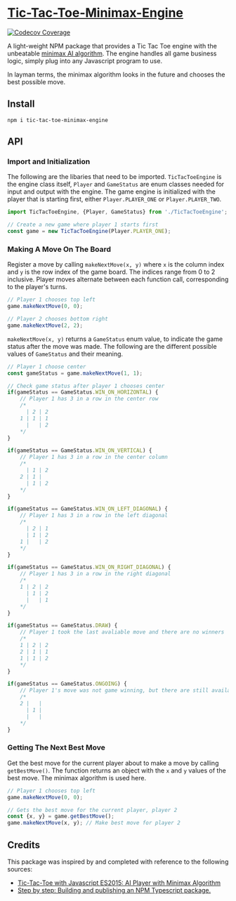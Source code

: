 # [Tic-Tac-Toe-Minimax-Engine](https://www.npmjs.com/package/tic-tac-toe-minimax-engine)
[![Codecov Coverage](https://img.shields.io/codecov/c/github/davidcwh/Tic-Tac-Toe-AI-Engine/main.svg?style=flat-square)](https://codecov.io/gh/davidcwh/Tic-Tac-Toe-AI-Engine/)

A light-weight NPM package that provides a Tic Tac Toe engine with the unbeatable [minimax AI algorithm](https://www.geeksforgeeks.org/minimax-algorithm-in-game-theory-set-1-introduction/). The engine handles all game business logic, simply plug into any Javascript program to use.

In layman terms, the minimax algorithm looks in the future and chooses the best possible move.

## Install
`
npm i tic-tac-toe-minimax-engine
`

## API
### Import and Initialization
The following are the libaries that need to be imported. `TicTacToeEngine` is the engine class itself, `Player` and `GameStatus` are enum classes needed for input and output with the engine.
The game engine is initialized with the player that is starting first, either `Player.PLAYER_ONE` or `Player.PLAYER_TWO`.
```javascript
import TicTacToeEngine, {Player, GameStatus} from './TicTacToeEngine';

// Create a new game where player 1 starts first
const game = new TicTacToeEngine(Player.PLAYER_ONE);
```
### Making A Move On The Board
Register a move by calling `makeNextMove(x, y)` where `x` is the column index and `y` is the row index of the game board. The indices range from 0 to 2 inclusive.
Player moves alternate between each function call, corresponding to the player's turns.
```javascript
// Player 1 chooses top left
game.makeNextMove(0, 0);

// Player 2 chooses bottom right
game.makeNextMove(2, 2);
```
`makeNextMove(x, y)` returns a `GameStatus` enum value, to indicate the game status after the move was made.
The following are the different possible values of `GameStatus` and their meaning.
```javascript
// Player 1 choose center
const gameStatus = game.makeNextMove(1, 1);

// Check game status after player 1 chooses center
if(gameStatus == GameStatus.WIN_ON_HORIZONTAL) {
    // Player 1 has 3 in a row in the center row
    /*
      | 2 | 2
    1 | 1 | 1
      |   | 2
    */
}

if(gameStatus == GameStatus.WIN_ON_VERTICAL) {
    // Player 1 has 3 in a row in the center column
    /*
      | 1 | 2
    2 | 1 |  
      | 1 | 2
    */
}

if(gameStatus == GameStatus.WIN_ON_LEFT_DIAGONAL) {
    // Player 1 has 3 in a row in the left diagonal
    /*
      | 2 | 1
      | 1 | 2
    1 |   | 2
    */
}

if(gameStatus == GameStatus.WIN_ON_RIGHT_DIAGONAL) {
    // Player 1 has 3 in a row in the right diagonal
    /*
    1 | 2 | 2
      | 1 | 2
      |   | 1
    */
}

if(gameStatus == GameStatus.DRAW) {
    // Player 1 took the last avaliable move and there are no winners
    /*
    1 | 2 | 2
    2 | 1 | 1
    1 | 1 | 2
    */
}

if(gameStatus == GameStatus.ONGOING) {
    // Player 1's move was not game winning, but there are still available moves left
    /*
    2 |   |  
      | 1 |  
      |   |  
    */
}
```

### Getting The Next Best Move
Get the best move for the current player about to make a move by calling `getBestMove()`. The function returns an object with the `x` and `y` values of the best move.
The minimax algorithm is used here.
```javascript
// Player 1 chooses top left
game.makeNextMove(0, 0);

// Gets the best move for the current player, player 2
const {x, y} = game.getBestMove();
game.makeNextMove(x, y); // Make best move for player 2
```

## Credits
This package was inspired by and completed with reference to the following sources:
- [Tic-Tac-Toe with Javascript ES2015: AI Player with Minimax Algorithm](https://medium.com/@alialaa/tic-tac-toe-with-javascript-es2015-ai-player-with-minimax-algorithm-59f069f46efa)
- [Step by step: Building and publishing an NPM Typescript package.](https://itnext.io/step-by-step-building-and-publishing-an-npm-typescript-package-44fe7164964c)